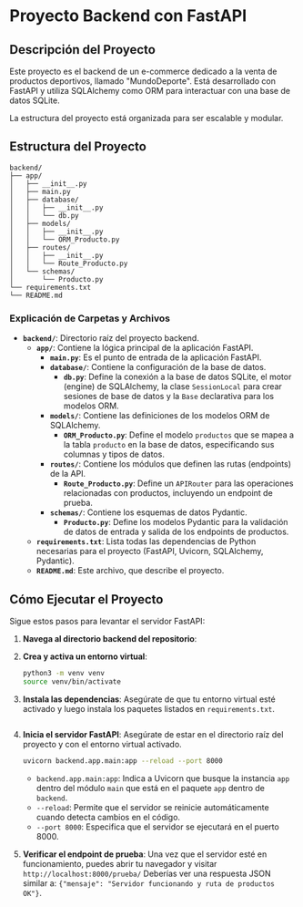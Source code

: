 # Proyecto Backend con FastAPI

## Descripción del Proyecto

Este proyecto es el backend de un e-commerce dedicado a la venta de productos deportivos, llamado "MundoDeporte". Está desarrollado con FastAPI y utiliza SQLAlchemy como ORM para interactuar con una base de datos SQLite.

La estructura del proyecto está organizada para ser escalable y modular.
## Estructura del Proyecto
```
backend/
├── app/
│   ├── __init__.py
│   ├── main.py
│   ├── database/
│   │   ├── __init__.py
│   │   └── db.py
│   ├── models/
│   │   ├── __init__.py
│   │   └── ORM_Producto.py
│   ├── routes/
│   │   ├── __init__.py
│   │   └── Route_Producto.py
│   └── schemas/
│       └── Producto.py
└── requirements.txt
└── README.md
```

### Explicación de Carpetas y Archivos

*   **`backend/`**: Directorio raíz del proyecto backend.
    *   **`app/`**: Contiene la lógica principal de la aplicación FastAPI.
        *   **`main.py`**: Es el punto de entrada de la aplicación FastAPI. 
        *   **`database/`**: Contiene la configuración de la base de datos.
            *   **`db.py`**: Define la conexión a la base de datos SQLite, el motor (engine) de SQLAlchemy, la clase `SessionLocal` para crear sesiones de base de datos y la `Base` declarativa para los modelos ORM.
        *   **`models/`**: Contiene las definiciones de los modelos ORM de SQLAlchemy.
            *   **`ORM_Producto.py`**: Define el modelo `productos` que se mapea a la tabla `producto` en la base de datos, especificando sus columnas y tipos de datos.
        *   **`routes/`**: Contiene los módulos que definen las rutas (endpoints) de la API.
            *   **`Route_Producto.py`**: Define un `APIRouter` para las operaciones relacionadas con productos, incluyendo un endpoint de prueba.
        *   **`schemas/`**: Contiene los esquemas de datos Pydantic.
            *   **`Producto.py`**: Define los modelos Pydantic para la validación de datos de entrada y salida de los endpoints de productos.
    *   **`requirements.txt`**: Lista todas las dependencias de Python necesarias para el proyecto (FastAPI, Uvicorn, SQLAlchemy, Pydantic).
    *   **`README.md`**: Este archivo, que describe el proyecto.
## Cómo Ejecutar el Proyecto

Sigue estos pasos para levantar el servidor FastAPI:

1.  **Navega al directorio backend del repositorio**:
  
2.  **Crea y activa un entorno virtual**:
    ```bash
    python3 -m venv venv
    source venv/bin/activate
    ```

3.  **Instala las dependencias**:
    Asegúrate de que tu entorno virtual esté activado y luego instala los paquetes listados en `requirements.txt`.
    ```bash
    ```

4.  **Inicia el servidor FastAPI**:
    Asegúrate de estar en el directorio raíz del proyecto y con el entorno virtual activado.
    ```bash
    uvicorn backend.app.main:app --reload --port 8000
    ```
    *   `backend.app.main:app`: Indica a Uvicorn que busque la instancia `app` dentro del módulo `main` que está en el paquete `app` dentro de `backend`.
    *   `--reload`: Permite que el servidor se reinicie automáticamente cuando detecta cambios en el código.
    *   `--port 8000`: Especifica que el servidor se ejecutará en el puerto 8000.

5.  **Verificar el endpoint de prueba**:
    Una vez que el servidor esté en funcionamiento, puedes abrir tu navegador y visitar `http://localhost:8000/prueba/`
    Deberías ver una respuesta JSON similar a: `{"mensaje": "Servidor funcionando y ruta de productos OK"}`.
